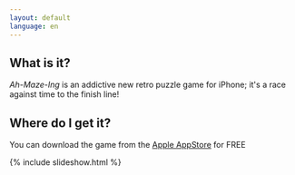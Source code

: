 ```yaml
---
layout: default
language: en
---
```


<div class="container"><div class="row"><div class="col-md-8 flex-last">

## What is it?

*Ah-Maze-Ing* is an addictive new retro puzzle game for iPhone; it's a race against time to the finish line!

## Where do I get it?

You can download the game from the [Apple AppStore](https://itunes.apple.com/us/app/ah-maze-ing/id1315857024?ls=1&mt=8) for FREE

</div><div class="col-md-4">
{% include slideshow.html %}
</div></div></div>